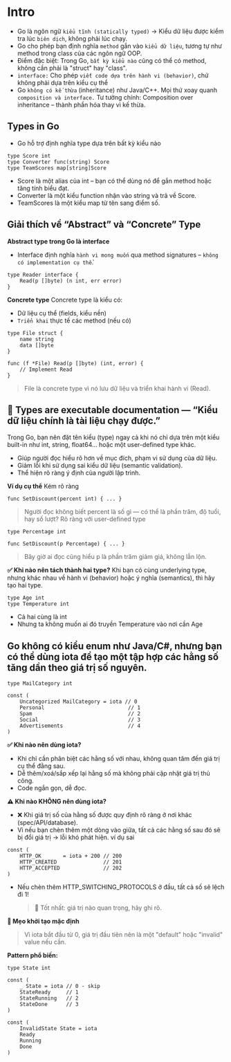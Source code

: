 # Intro

- Go là ngôn ngữ `kiểu tĩnh (statically typed)` → Kiểu dữ liệu được kiểm tra lúc `biên dịch`, không phải lúc chạy.
- Go cho phép bạn định nghĩa `method` gắn vào `kiểu dữ liệu`, tương tự như method trong class của các ngôn ngữ OOP.
- Điểm đặc biệt: Trong Go, `bất kỳ kiểu nào` cũng có thể có method, không cần phải là "struct" hay "class".
- `interface:` Cho phép `viết code dựa trên hành vi (behavior)`, chứ không phải dựa trên kiểu cụ thể
- Go `không có kế thừa` (inheritance) như Java/C++. Mọi thứ xoay quanh `composition và interface.` Tư tưởng chính: Composition over inheritance – thành phần hóa thay vì kế thừa.

## Types in Go

- Go hỗ trợ định nghĩa type dựa trên bất kỳ kiểu nào

```
type Score int
type Converter func(string) Score
type TeamScores map[string]Score
```

- Score là một alias của int – bạn có thể dùng nó để gắn method hoặc tăng tính biểu đạt.
- Converter là một kiểu function nhận vào string và trả về Score.
- TeamScores là một kiểu map từ tên sang điểm số.

## Giải thích về “Abstract” và “Concrete” Type

**Abstract type trong Go là interface**

- Interface định nghĩa `hành vi mong muốn` qua method signatures – `không có implementation cụ thể`.

```
type Reader interface {
    Read(p []byte) (n int, err error)
}
```

**Concrete type**
Concrete type là kiểu có:

- Dữ liệu cụ thể (fields, kiểu nền)
- `Triển khai` thực tế các method (nếu có)

```
type File struct {
    name string
    data []byte
}

func (f *File) Read(p []byte) (int, error) {
    // Implement Read
}
```

> File là concrete type vì nó lưu dữ liệu và triển khai hành vi (Read).

## 🔑 Types are executable documentation — “Kiểu dữ liệu chính là tài liệu chạy được.”

Trong Go, bạn nên đặt tên kiểu (type) ngay cả khi nó chỉ dựa trên một kiểu built-in như int, string, float64... hoặc một user-defined type khác.

- Giúp người đọc hiểu rõ hơn về mục đích, phạm vi sử dụng của dữ liệu.
- Giảm lỗi khi sử dụng sai kiểu dữ liệu (semantic validation).
- Thể hiện rõ ràng ý định của người lập trình.

**Ví dụ cụ thể**
Kém rõ ràng

```
func SetDiscount(percent int) { ... }
```

> Người đọc không biết percent là số gì — có thể là phần trăm, độ tuổi, hay số lượt?
> Rõ ràng với user-defined type

```
type Percentage int

func SetDiscount(p Percentage) { ... }
```

> Bây giờ ai đọc cũng hiểu p là phần trăm giảm giá, không lẫn lộn.

**✅ Khi nào nên tách thành hai type?**
Khi bạn có cùng underlying type, nhưng khác nhau về hành vi (behavior) hoặc ý nghĩa (semantics), thì hãy tạo hai type.

```
type Age int
type Temperature int
```

- Cả hai cùng là int
- Nhưng ta không muốn ai đó truyền Temperature vào nơi cần Age

## Go không có kiểu enum như Java/C#, nhưng bạn có thể dùng iota để tạo một tập hợp các hằng số tăng dần theo giá trị số nguyên.

```
type MailCategory int

const (
    Uncategorized MailCategory = iota // 0
    Personal                           // 1
    Spam                               // 2
    Social                             // 3
    Advertisements                     // 4
)
```

**✅ Khi nào nên dùng iota?**

- Khi chỉ cần phân biệt các hằng số với nhau, không quan tâm đến giá trị cụ thể đằng sau.
- Dễ thêm/xoá/sắp xếp lại hằng số mà không phải cập nhật giá trị thủ công.
- Code ngắn gọn, dễ đọc.

**⚠️ Khi nào KHÔNG nên dùng iota?**

- ❌ Khi giá trị số của hằng số được quy định rõ ràng ở nơi khác (spec/API/database).
- Vì nếu bạn chèn thêm một dòng vào giữa, tất cả các hằng số sau đó sẽ bị đổi giá trị → lỗi khó phát hiện.
  ví dụ sai

```
const (
    HTTP_OK       = iota + 200 // 200
    HTTP_CREATED               // 201
    HTTP_ACCEPTED              // 202
)
```

- Nếu chèn thêm HTTP_SWITCHING_PROTOCOLS ở đầu, tất cả số sẽ lệch đi 1!
  > 🧠 Tốt nhất: giá trị nào quan trọng, hãy ghi rõ.

**🎯 Mẹo khởi tạo mặc định**

> Vì iota bắt đầu từ 0, giá trị đầu tiên nên là một "default" hoặc "invalid" value nếu cần.

**Pattern phổ biến:**

```
type State int

const (
    _ State = iota // 0 - skip
    StateReady     // 1
    StateRunning   // 2
    StateDone      // 3
)
```

```
const (
    InvalidState State = iota
    Ready
    Running
    Done
)
```
